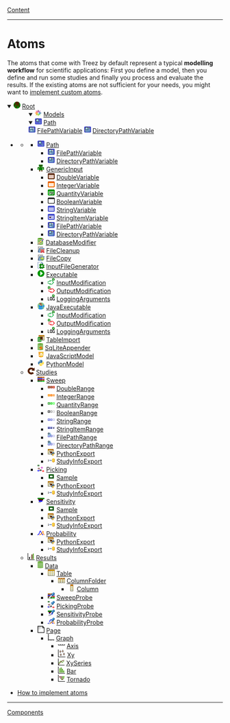 [Content](../../README.md)

----

# Atoms

The atoms that come with Treez by default represent a typical **modelling workflow** for scientific applications: 
First you define a model, then you define and run some studies and finally you process and evaluate the results. If the
existing atoms are not sufficient for your needs, you might want to [implement custom atoms](./atoms/howToImplementAtoms.md). 

<details open>
  <summary> <img src="../../icons/root.png"> <a href="./root.md">Root</a> </summary>
  <div style="padding-left: 50px;">
     <details open>
       <summary> <img src="../../icons/models.png"> <a href="./model/models.md">Models</a> </summary>
       <div>
         <details open>
            <summary> <img src="../../icons/path.png"> <a href="./model/path/path.md">Path</a> </summary>
            <div>
              <img src="../../icons/filePathVariable.png"> <a href="./variable/field/filePathVariable.md">FilePathVariable</a>
              <img src="../../icons/directoryPathVariable.png"> <a href="./variable/field/directoryPathVariable.md">DirectoryPathVariable</a>
            </div>
        </details>
       </div>
    </details>
  </div>
 
</details>

* 
  * 
    * ![](../../icons/path.png) [Path](./model/path/path.md)
      * ![](../../icons/filePathVariable.png) [FilePathVariable](./variable/field/filePathVariable.md)
      * ![](../../icons/directoryPathVariable.png) [DirectoryPathVariable](./variable/field/directoryPathVariable.md)
    * ![](../../icons/genericInput.png) [GenericInput](./model/genericInput/genericInput.md)
      * ![](../../icons/doubleVariable.png) [DoubleVariable](./variable/field/doubleVariable.md)
      * ![](../../icons/integerVariable.png) [IntegerVariable](./variable/field/integerVariable.md)
      * ![](../../icons/quantityVariable.png) [QuantityVariable](./variable/field/quantityVariable.md)
      * ![](../../icons/booleanVariable.png) [BooleanVariable](./variable/field/booleanVariable.md)
      * ![](../../icons/stringVariable.png) [StringVariable](./variable/field/stringVariable.md)
      * ![](../../icons/stringItemVariable.png) [StringItemVariable](./variable/field/stringItemVariable.md)
      * ![](../../icons/filePathVariable.png) [FilePathVariable](./variable/field/filePathVariable.md)
      * ![](../../icons/directoryPathVariable.png) [DirectoryPathVariable](./variable/field/directoryPathVariable.md)
    * ![](../../icons/databaseModifier.png) [DatabaseModifier](./model/code/databaseModifier.md)
    * ![](../../icons/fileCleanup.png) [FileCleanup](./model/fileCleanup/fileCleanup.md)
    * ![](../../icons/fileCopy.png) [FileCopy](./model/fileCopy/fileCopy.md)
    * ![](../../icons/inputFile.png) [InputFileGenerator](./model/inputFileGenerator/inputFileGenerator.md)
    * ![](../../icons/run.png) [Executable](./model/executable/executable.md) 
      * ![](../../icons/inputModification.png) [InputModification](./model/executable/inputModification.md)
      * ![](../../icons/outputModification.png) [OutputModification](./model/executable/outputModification.md)
      * ![](../../icons/loggingArguments.png) [LoggingArguments](./model/executable/loggingArguments.md)     
    * ![](../../icons/java.png) [JavaExecutable](./model/executable/javaExecutable.md) 
      * ![](../../icons/inputModification.png) [InputModification](./model/executable/inputModification.md)
      * ![](../../icons/outputModification.png) [OutputModification](./model/executable/outputModification.md)
      * ![](../../icons/loggingArguments.png) [LoggingArguments](./model/executable/loggingArguments.md)
    * ![](../../icons/tableImport.png) [TableImport](./model/tableImport/tableImport.md)
    * ![](../../icons/databaseAppender.png) [SqLiteAppender](./model/sqLiteAppender/sqLiteAppender.md)     
    * ![](../../icons/javaScript.png) [JavaScriptModel](./model/code/javaScriptModel.md)
    * ![](../../icons/python.png) [PythonModel](./model/code/pythonModel.md)
  * ![](../../icons/studies.png) [Studies](./study/studies.md)
    * ![](../../icons/sweep.png) [Sweep](./study/sweep/sweep.md)
      * ![](../../icons/doubleRange.png) [DoubleRange](./variable/range/doubleRange.md)
      * ![](../../icons/integerRange.png) [IntegerRange](./variable/range/integerRange.md)
      * ![](../../icons/quantityRange.png) [QuantityRange](./variable/range/quantityRange.md)
      * ![](../../icons/booleanRange.png) [BooleanRange](./variable/range/booleanRange.md)
      * ![](../../icons/stringRange.png) [StringRange](./variable/range/stringRange.md)
      * ![](../../icons/stringItemRange.png) [StringItemRange](./variable/range/stringItemRange.md)
      * ![](../../icons/filePathRange.png) [FilePathRange](./variable/range/filePathRange.md)
      * ![](../../icons/directoryPathRange.png) [DirectoryPathRange](./variable/range/directoryPathRange.md)
      * ![](../../icons/pythonExport.png) [PythonExport](./study/pythonExport/pythonExport.md)
      * ![](../../icons/studyInfoExport.png) [StudyInfoExport](./study/studyInfoExport/studyInfoExport.md)
    * ![](../../icons/picking.png) [Picking](./study/picking/picking.md)
      * ![](../../icons/sample.png) [Sample](./study/sample/sample.md)
      * ![](../../icons/pythonExport.png) [PythonExport](./study/pythonExport/pythonExport.md)
      * ![](../../icons/studyInfoExport.png) [StudyInfoExport](./study/studyInfoExport/studyInfoExport.md)
    * ![](../../icons/sensitivity.png) [Sensitivity](./study/sensitivity/sensitivity.md)
      * ![](../../icons/sample.png) [Sample](./study/sample/sample.md) 
      * ![](../../icons/pythonExport.png) [PythonExport](./study/pythonExport/pythonExport.md)
      * ![](../../icons/studyInfoExport.png) [StudyInfoExport](./study/studyInfoExport/studyInfoExport.md)
    * ![](../../icons/probability.png) [Probability](./study/probability/probability.md)
      * ![](../../icons/pythonExport.png) [PythonExport](./study/pythonExport/pythonExport.md)
      * ![](../../icons/studyInfoExport.png) [StudyInfoExport](./study/studyInfoExport/studyInfoExport.md)  
  * ![](../../icons/results.png) [Results](./result/results.md)
    * ![](../../icons/data.png) [Data](./result/data/data.md)
      * ![](../../icons/table.png) [Table](./data/table/table.md)
        * ![](../../icons/columnFolder.png) [ColumnFolder](./data/column/columnFolder.md)
          * ![](../../icons/column.png) [Column](./data/column/column.md)
      * ![](../../icons/sweepProbe.png) [SweepProbe](./result/probe/sweepProbe.md)
      * ![](../../icons/pickingProbe.png) [PickingProbe](./result/probe/pickingProbe.md)
      * ![](../../icons/sensitivityProbe.png) [SensitivityProbe](./result/probe/sensitivityProbe.md)     
      * ![](../../icons/probabilityProbe.png) [ProbabilityProbe](./result/probe/probabilityProbe.md)
    * ![](../../icons/page.png) [Page](./result/page/page.md)
      * ![](../../icons/graph.png) [Graph](./result/graph/graph.md)
        * ![](../../icons/axis.png) [Axis](./result/axis/axis.md)
        * ![](../../icons/xy.png) [Xy](./result/xy/xy.md)
        * ![](../../icons/xySeries.png) [XySeries](./result/xySeries/xy.md)
        * ![](../../icons/bar.png) [Bar](./result/bar/bar.md)
        * ![](../../icons/tornado.png) [Tornado](./result/tornado/tornado.md)
      
* [How to implement atoms](./howToImplementAtoms.md)

----
[Components](../components/components.md)
